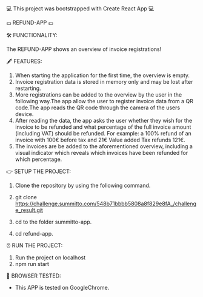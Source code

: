 💻 This project was bootstrapped with Create React App 💻

💷 REFUND-APP 💷

🛠 FUNCTIONALITY:

<p> The REFUND-APP shows an overview of invoice registrations!</p>

🖋 FEATURES:

1. When starting the application for the first time, the overview is empty.
2. Invoice registration data is stored in memory only and may be lost after restarting.
3. More registrations can be added to the overview by the user in the following way.The app allow the user to register invoice data from a QR code.The app reads the QR code through the camera of the users device.
4. After reading the data, the app asks the user whether they wish for the invoice to be refunded and what percentage of the full invoice amount (including VAT) should be refunded.
   For example: a 100% refund of an invoice with 100€ before tax and 21€ Value added Tax refunds 121€.
5. The invoices are be added to the aforementioned overview, including a visual indicator which reveals which invoices have been refunded for which percentage.

👉 SETUP THE PROJECT:

1. Clone the repository by using the following command.

2. git clone https://challenge.summitto.com/548b71bbbb5808a8f829e8fA_/challenge_result.git

3. cd to the folder summitto-app.

4. cd refund-app.

⏰ RUN THE PROJECT:

1. Run the project on localhost
2. npm run start

📡 BROWSER TESTED:

- This APP is tested on GoogleChrome.
